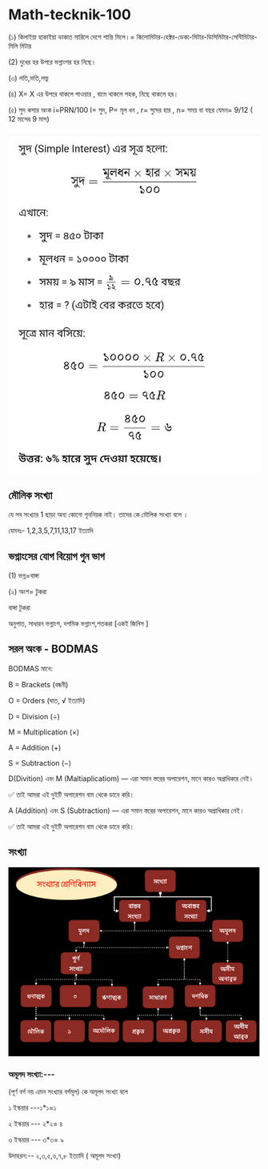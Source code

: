 # Math-tecknik-100

(১)   কিলাইয়া হাকাইয়া ডাকাত মারিলে দেশে শান্তি মিলে।= কিলোমিটার-হেক্টর-ডেকা-মিটার-ডিসিমিটার-সেন্টিমিটার-মিলি মিটার

(2) দুধের হর উপরে ভগ্নাংশর হর নিছে।

(৩) লতি,ভতি,লভু

(৪) X= X এর উপরে থাকলে পাওয়ার , বামে থাকলে সহক, নিছে থাকলে হর। 

(৫) সুদ কসার অংক i=PRN/100 I= সুদ, P= মূল ধন , r= সুদের হার , n= সময় বা বছর যেমন= 9/12 ( 12 মাসের 9 মাস)
<!--[profile](./sud.jpg)-->
<img src="sud.jpg" width="600"/>

## মৌলিক সংখ্যা 

যে সব সংখ্যার 1 ছাড়া অন্য কোনো গূননিয়ক নাই। তাদের কে মৌলিক সংখ্যা বলে ।

যেমনঃ- 1,2,3,5,7,11,13,17 ইত্যাদি


## ভগ্নাংসের যোগ বিয়োগ গুন ভাগ

(1) ভগ্ন=বাঙ্গা

(২) অংশ= টুকরা

বাঙ্গা টুকরা

অনুপাত, সাধারন ভগ্নাংশ, দশমিক ভগ্নাংশ,শতকরা [একই জিনিস ]




## সরল অংক - BODMAS

BODMAS মানে:

B = Brackets (বন্ধনী)

O = Orders (ঘাত, √ ইত্যাদি)

D = Division (÷)

M = Multiplication (×)

A = Addition (+)

S = Subtraction (−)


D(Divition) এবং M (Maltiaplicatiom) — এরা সমান স্তরের অপারেশন, মানে কারও অগ্রাধিকার নেই।

✅ তাই আমরা এই দুইটি অপারেশন বাম থেকে ডানে করি। 

A (Addition) এবং S (Subtraction) — এরা সমান স্তরের অপারেশন, মানে কারও অগ্রাধিকার নেই।

✅ তাই আমরা এই দুইটি অপারেশন বাম থেকে ডানে করি।


## সংখ্যা

<!--[profile](./sonka.png)-->
<img src="sonka.png" width="600"/>

### অমূলদ সংখ্যা:---
(পূর্ণ বর্গ নয় এমন সংখ্যার বর্গমূল) কে অমূলদ সংখ্যা বলে

১ ইস্কয়ার ---১*১=১

২ ইস্কয়ার --- ২*২= ৪

৩ ইস্কয়ার --- ৩*৩= ৯

উদাহরন:-- ২,৩,৫,৬,৭,৮ ইত্যাদি ( অমূলদ  সংখ্যা)
